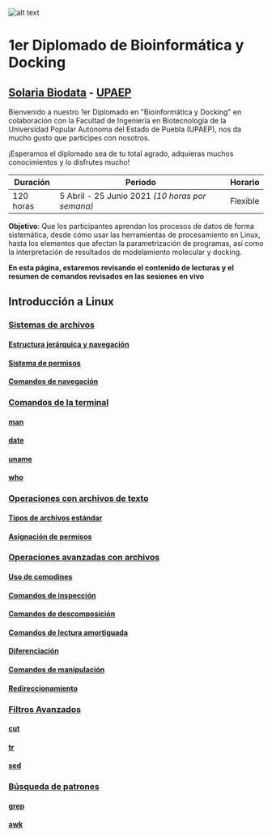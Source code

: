 ![alt text](https://solariabiodata.com.mx/wp-content/uploads/2021/07/logo_red.png "Soluciones de Siguiente Generación")
# 1er Diplomado de Bioinformática y Docking
## [Solaria Biodata](https://solariabiodata.com.mx/) - [UPAEP](https://upaep.mx/)

Bienvenido a nuestro 1er Diplomado en "Bioinformática y Docking" en colaboración con la Facultad de Ingeniería en Biotecnología de la Universidad Popular Autónoma del Estado de Puebla (UPAEP), nos da mucho gusto que participes con nosotros. 

¡Esperamos el diplomado sea de tu total agrado, adquieras muchos conocimientos y lo disfrutes mucho!

|Duración| Periodo | Horario |
|-|-|-|
| 120 horas | 5 Abril - 25 Junio 2021 _(10 horas por semana)_ | Flexible |


**Objetivo**: Que los participantes aprendan los procesos de datos de forma sistemática, desde cómo usar las herramientas de procesamiento en Linux, hasta los elementos que afectan la parametrización de programas, así como la interpretación de resultados de modelamiento molecular y docking.

**En esta página, estaremos revisando el contenido de lecturas y el resumen de comandos revisados en las sesiones en vivo**

## Introducción a Linux

### [Sistemas de archivos](./sistemaArchivos)

#### [Estructura jerárquica y navegación](./sistemaArchivos#estructura-jerárquica-y-navegación)

#### [Sistema de permisos](./sistemaArchivos#sistema-de-permisos)

#### [Comandos de navegación](./sistemaArchivos#comandos-de-navegación)

### [Comandos de la terminal](./comandosTerminal)

#### [man](./comandosTerminal#man)

#### [date](./comandosTerminal#date)

#### [uname](./comandosTerminal#uname)

#### [who](./comandosTerminal#who)

### [Operaciones con archivos de texto](./operacionesArchivosTexto)

#### [Tipos de archivos estándar](./operacionesArchivosTexto#tipos-de-archivos-estándar)

#### [Asignación de permisos](./operacionesArchivosTexto#asignación-de-permisos)

### [Operaciones avanzadas con archivos](./operacionesAvanzadasArchivos)

#### [Uso de comodines](./operacionesAvanzadasArchivos#uso-de-comodines)

#### [Comandos de inspección](./operacionesAvanzadasArchivos#comandos-de-inspección)

#### [Comandos de descomposición](./operacionesAvanzadasArchivos#comandos-de-descomposición)

#### [Comandos de lectura amortiguada](./operacionesAvanzadasArchivos#comandos-de-lectura-amortiguada)

#### [Diferenciación](./operacionesAvanzadasArchivos#diferenciación)

#### [Comandos de manipulación](./operacionesAvanzadasArchivos#comandos-de-manipulación)

#### [Redireccionamiento](./operacionesAvanzadasArchivos#redireccionamiento)

### [Filtros Avanzados](./filtrosAvanzados)

#### [cut](./filtrosAvanzados#cut)

#### [tr](./filtrosAvanzados#tr)

#### [sed](./filtrosAvanzados#sed)

### [Búsqueda de patrones](./busquedaPatrones)

#### [grep](./busquedaPatrones#grep)

#### [awk](./busquedaPatrones#awk)



